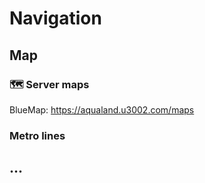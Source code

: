 # Navigation

## Map

### 🗺️ **Server maps**  
BlueMap: https://aqualand.u3002.com/maps  

### Metro lines

## ...
